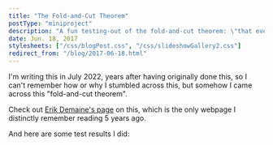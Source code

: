 ```yaml
---
title: "The Fold-and-Cut Theorem"
postType: "miniproject"
description: "A fun testing-out of the fold-and-cut theorem: \"that every pattern (plane graph) of straight-line cuts can be made by folding and one complete straight cut.\""
date: Jun. 18, 2017
stylesheets: ["/css/blogPost.css", "/css/slideshowGallery2.css"]
redirect_from: "/blog/2017-06-18.html"
---
```


I'm writing this in July 2022, years after having originally done this, so I can't remember how or why I stumbled across this, but somehow I came across this "fold-and-cut theorem".

Check out [Erik Demaine's page](https://erikdemaine.org/foldcut/) on this, which is the only webpage I distinctly remember reading 5 years ago.

And here are some test results I did:

<script src="/scripts/googlephotos_carousel.js" async></script>
<!-- <script src="https://cdn.jsdelivr.net/npm/publicalbum@latest/embed-ui.min.js" async></script> -->
<div class="pa-carousel-widget" style="width:100%; height:480px; display:none;"
  data-link="https://photos.app.goo.gl/45gerMx1ZuTKyKr8A"
  data-title="Fold-and-cut"
  data-description="10 new items added to shared album"
  data-delay="2">
  <object data="https://lh3.googleusercontent.com/apqoL438TlZoYSoNVwr8KEMhiseM1mMwbapxT9T-IYWBSF4Y8PF3AbMEYx_tKHJvrZaPkZ3Jr8ZoL7qNGhIJvK4VzyPMAXBD1LNAlSkCZ4ZnIbtW2BUeYzyXWleNJP5xPJc4vsAemoE=w1920-h1080"></object>
  <object data="https://lh3.googleusercontent.com/j1YO-gb37tJWmc6CEz1EVjjVFIt1Z4_acI8txbKHbaDI9JRtaerW4NggBEiAxN6isXDGGAIUWMP2oGjeqctCOSo4Neoq1Ktr6q2eMBAZprSa2WmQPInxnlKGPe9T-QoUM1cpvDk2IPU=w1920-h1080"></object>
  <object data="https://lh3.googleusercontent.com/R7XMD00nPGuMwSa4ROtCMDLZ26AWGUUJe6SEkJL8p1axxjIrmEKHalceB8xxXjsfQRJdAiGHHyy6UpI5TD574-HmTA9lzbQaIPkCiRn85hjp3S_W1eYjlw6rGobM3nJ6U8loTaTDXJM=w1920-h1080"></object>
  <object data="https://lh3.googleusercontent.com/PRM1wyhpV6HdlI3qPJeB4U4cdC8aC9HdbAq_ZQCrinj62wpLGQXItat5WxqFKzWzuURhDXUaFwJu79_K1PkQdj4JyyfgaUZv8tOj91bUBjNi_u8rgQ5GgOkML5a8TFzVyCAKqex8_NI=w1920-h1080"></object>
  <object data="https://lh3.googleusercontent.com/JeqsKQox2pmBQLblfhOGJX0y2cppJSV6jJbb6OiMIWznG8L65dnD6VMAIY58TOMXhQY32irCUHBK3ExWgASDvsdDNh3FnrbsIDdqCNmhUzQL3DH9oqEZ_03xScVP-fcQm4f0LdCmMdI=w1920-h1080"></object>
  <object data="https://lh3.googleusercontent.com/YnsYo_Nw3fZl5pphzzHmvb-Y069KX77Z7LSBzHew6ysYPfgPJ146VaHpKK7blB2h4mX0lziqo0gkwIotFqn8QTtKOntIdG1YaB_lpP85_MkzmD8PqyJrpdHa3A13M_cjeJoFiNgXxAk=w1920-h1080"></object>
  <object data="https://lh3.googleusercontent.com/C2EI9c4nqG9ILI6aHjYcmKt-7bEl1iQ-Y2T4gpGNUAIZxtDVr9DIiXvRQBlf3GFBvhYRd4B8kz9nNa8j-zhIgMu1ZGiXnf8Kja3m8z2ymH9i3CkGCzeVDoxWEz5A7CI4m91T41rvcJE=w1920-h1080"></object>
  <object data="https://lh3.googleusercontent.com/HUig3ozO3-OpRi4l43p14E2AsZLi6O8oDxLUJdWJVsFUXcCR0HjGeKPVnWVGcmieAujabdjcAOL0z_HPh2uj4FxnrGV-YCoKxRei8ZxWfvSdw1WeTQB0Ky1mvNI-hN-kV1lQjunt2gs=w1920-h1080"></object>
  <object data="https://lh3.googleusercontent.com/hEyywKCwdgAAmzYwb-eFV2b7qMiMCKuOydr6eNPTNMWhtI41Zx7B4AkSQrOxvHkSX3X6KTPM5T8ozRtqNA5Yaxhlzns_QD9eRWt7BjpPa_Rbgb0_OlNSf8lh4v7ZzCC0cI_fFNZQN4o=w1920-h1080"></object>
  <object data="https://lh3.googleusercontent.com/QvrFLJl_rSKwZSxP_6URHpB5z7FWCsbh07brq99V5aawB7RLJUP7BEMhHI6mf75ISDvI0OT739Jd7jk2Kcv8Sm1GoyRlXKZVfuigv31PplKEI--teo7g-DO8Dk4TsdVLmUfkQx-S2XU=w1920-h1080"></object>
</div>
